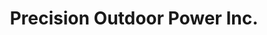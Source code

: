 ---
title: "Precision Outdoor Power Inc."
url: /fergus/precision-outdoor-power-inc-wellington-road-19/
shop: groundskeeping
---